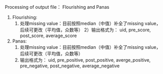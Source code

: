 Processing of output file： Flourishing and Panas
1. Flourishing:
   1) 处理missing value：目前按照median（中值）补全了missing value， 后续可更改（平均值，众数等）
   2）输出格式为： uid, pre_score, post_score, average_score
2. Panas:
   1) 处理missing value：目前按照median（中值）补全了missing value， 后续可更改（平均值，众数等）
   2) 输出格式为： uid, pre_positive, post_positive, averge_positive, pre_negative, post_negative, average_negative
